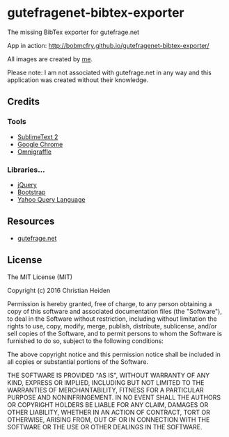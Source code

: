 # gutefragenet-bibtex-exporter
The missing BibTex exporter for gutefrage.net

App in action: http://bobmcfry.github.io/gutefragenet-bibtex-exporter/

All images are created by [me][github].

Please note: I am not associated with gutefrage.net in any way and this application was created without their knowledge.

## Credits

### Tools
* [SublimeText 2][sublime]
* [Google Chrome][chrome]
* [Omnigraffle][omnigraffle]

### Libraries...
* [jQuery][jquery]
* [Bootstrap][bootstrap]
* [Yahoo Query Language][yql]

## Resources
* [gutefrage.net][gutefrage]


## License
The MIT License (MIT)

Copyright (c) 2016 Christian Heiden

Permission is hereby granted, free of charge, to any person obtaining a copy
of this software and associated documentation files (the "Software"), to deal
in the Software without restriction, including without limitation the rights
to use, copy, modify, merge, publish, distribute, sublicense, and/or sell
copies of the Software, and to permit persons to whom the Software is
furnished to do so, subject to the following conditions:

The above copyright notice and this permission notice shall be included in all
copies or substantial portions of the Software.

THE SOFTWARE IS PROVIDED "AS IS", WITHOUT WARRANTY OF ANY KIND, EXPRESS OR
IMPLIED, INCLUDING BUT NOT LIMITED TO THE WARRANTIES OF MERCHANTABILITY,
FITNESS FOR A PARTICULAR PURPOSE AND NONINFRINGEMENT. IN NO EVENT SHALL THE
AUTHORS OR COPYRIGHT HOLDERS BE LIABLE FOR ANY CLAIM, DAMAGES OR OTHER
LIABILITY, WHETHER IN AN ACTION OF CONTRACT, TORT OR OTHERWISE, ARISING FROM,
OUT OF OR IN CONNECTION WITH THE SOFTWARE OR THE USE OR OTHER DEALINGS IN THE
SOFTWARE.



[jquery]:http://jquery.com/
[gutefrage]:http://www.gutefrage.net/
[bootstrap]:http://getbootstrap.com/
[github]:https://github.com/BobMcFry
[sublime]:http://www.sublimetext.com/2
[chrome]:https://www.google.com/chrome/
[yql]:https://developer.yahoo.com/yql/
[omnigraffle]:https://www.omnigroup.com/omnigraffle
